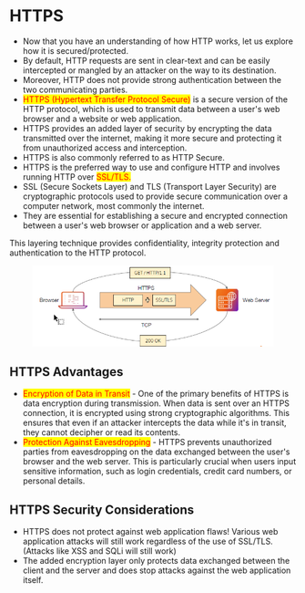 # HTTPS

* Now that you have an understanding of how HTTP works, let us explore how it is secured/protected.&#x20;
* By default, HTTP requests are sent in clear-text and can be easily intercepted or mangled by an attacker on the way to its destination.&#x20;
* Moreover, HTTP does not provide strong authentication between the two communicating parties.&#x20;
* <mark style="color:red;">HTTPS (Hypertext Transfer Protocol Secure)</mark> is a secure version of the HTTP protocol, which is used to transmit data between a user's web browser and a website or web application.&#x20;
* HTTPS provides an added layer of security by encrypting the data transmitted over the internet, making it more secure and protecting it from unauthorized access and interception.
* HTTPS is also commonly referred to as HTTP Secure.&#x20;
* HTTPS is the preferred way to use and configure HTTP and involves running HTTP over <mark style="color:red;">SSL/TLS.</mark>&#x20;
* SSL (Secure Sockets Layer) and TLS (Transport Layer Security) are cryptographic protocols used to provide secure communication over a computer network, most commonly the internet.&#x20;
* They are essential for establishing a secure and encrypted connection between a user's web browser or application and a web server.

This layering technique provides confidentiality, integrity protection and authentication to the HTTP protocol.

<figure><img src="../../.gitbook/assets/image (163).png" alt=""><figcaption></figcaption></figure>

## HTTPS Advantages

* <mark style="color:red;">Encryption of Data in Transit</mark> - One of the primary benefits of HTTPS is data encryption during transmission. When data is sent over an HTTPS connection, it is encrypted using strong cryptographic algorithms. This ensures that even if an attacker intercepts the data while it's in transit, they cannot decipher or read its contents.&#x20;
* <mark style="color:red;">Protection Against Eavesdropping</mark> - HTTPS prevents unauthorized parties from eavesdropping on the data exchanged between the user's browser and the web server. This is particularly crucial when users input sensitive information, such as login credentials, credit card numbers, or personal details.

## HTTPS Security Considerations

* HTTPS does not protect against web application flaws! Various web application attacks will still work regardless of the use of SSL/TLS. (Attacks like XSS and SQLi will still work)&#x20;
* The added encryption layer only protects data exchanged between the client and the server and does stop attacks against the web application itself.
